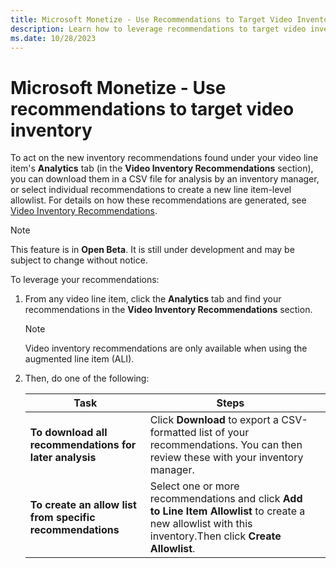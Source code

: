 ```yaml
---
title: Microsoft Monetize - Use Recommendations to Target Video Inventory
description: Learn how to leverage recommendations to target video inventory.
ms.date: 10/28/2023
---
```



# Microsoft Monetize - Use recommendations to target video inventory

To act on the new inventory recommendations found under your video line
item's **Analytics** tab (in the
**Video Inventory Recommendations**
section), you can download them in a CSV file for analysis by an
inventory manager, or select individual recommendations to create a new
line item-level allowlist. For details on how these recommendations are
generated, see [Video Inventory Recommendations](video-inventory-recommendations.md).

> [!NOTE]
> This feature is in **Open Beta**. It is still under development and may be subject to change without notice.

To leverage your recommendations:

1. From any video line item, click the **Analytics** tab and find your
    recommendations in the **Video Inventory
    Recommendations** section.

    > [!NOTE]
    > Video inventory recommendations are only available when using the augmented line item (ALI).

1. Then, do one of the following:

   | Task | Steps |  |
   |---|---|---|
   | **To download all recommendations for later analysis** | Click **Download** to export a CSV-formatted list of your recommendations. You can then review these with your inventory manager. |  |
   | **To create an allow list from specific recommendations** | Select one or more recommendations and click **Add to Line Item Allowlist** to create a new allowlist with this inventory.Then click **Create Allowlist**. |  |
   